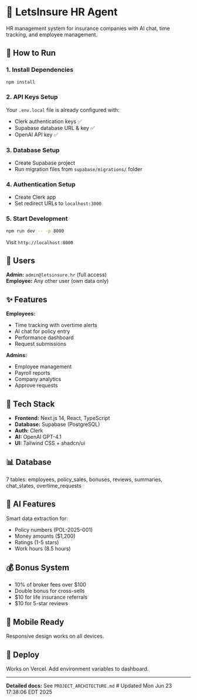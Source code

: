 # 🏢 LetsInsure HR Agent

HR management system for insurance companies with AI chat, time tracking, and employee management.

## 🚀 How to Run

### 1. Install Dependencies
```bash
npm install
```

### 2. API Keys Setup
Your `.env.local` file is already configured with:
- Clerk authentication keys ✅
- Supabase database URL & key ✅  
- OpenAI API key ✅

### 3. Database Setup
- Create Supabase project
- Run migration files from `supabase/migrations/` folder

### 4. Authentication Setup  
- Create Clerk app
- Set redirect URLs to `localhost:3000`

### 5. Start Development
```bash
npm run dev -- -p 8000
```

Visit `http://localhost:8000`

## 👥 Users

**Admin:** `admin@letsinsure.hr` (full access)  
**Employee:** Any other user (own data only)

## ✨ Features

**Employees:**
- Time tracking with overtime alerts
- AI chat for policy entry
- Performance dashboard
- Request submissions

**Admins:**
- Employee management
- Payroll reports
- Company analytics
- Approve requests

## 🔧 Tech Stack

- **Frontend:** Next.js 14, React, TypeScript
- **Database:** Supabase (PostgreSQL)
- **Auth:** Clerk
- **AI:** OpenAI GPT-4.1
- **UI:** Tailwind CSS + shadcn/ui

## 📊 Database

7 tables: employees, policy_sales, bonuses, reviews, summaries, chat_states, overtime_requests

## 🤖 AI Features

Smart data extraction for:
- Policy numbers (POL-2025-001)
- Money amounts ($1,200)
- Ratings (1-5 stars)
- Work hours (8.5 hours)

## 💰 Bonus System

- 10% of broker fees over $100
- Double bonus for cross-sells
- $10 for life insurance referrals
- $10 for 5-star reviews

## 📱 Mobile Ready

Responsive design works on all devices.

## 🚀 Deploy

Works on Vercel. Add environment variables to dashboard.

---

**Detailed docs:** See `PROJECT_ARCHITECTURE.md` # Updated Mon Jun 23 17:38:06 EDT 2025
